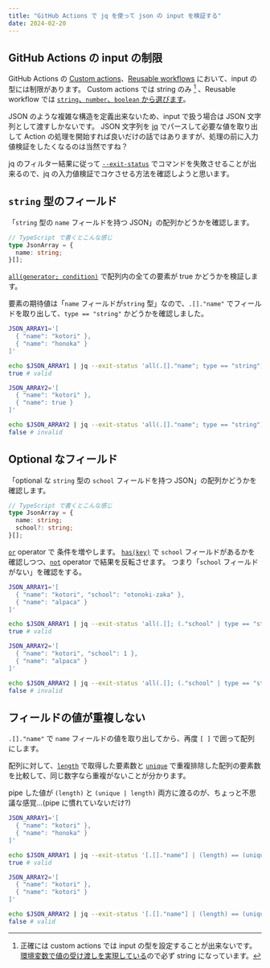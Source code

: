 ```yaml
---
title: "GitHub Actions で jq を使って json の input を検証する"
date: 2024-02-20
---
```


## GitHub Actions の input の制限

GitHub Actions の [Custom actions](https://docs.github.com/ja/actions/creating-actions/about-custom-actions)、[Reusable workflows](https://docs.github.com/ja/actions/using-workflows/reusing-workflows) において、input の型には制限があります。
Custom actions では string のみ [^1] 、Reusable workflow では [`string`、`number`、`boolean` から選びます](https://docs.github.com/ja/actions/using-workflows/workflow-syntax-for-github-actions#onworkflow_callinputsinput_idtype)。

JSON のような複雑な構造を定義出来ないため、input で扱う場合は JSON 文字列として渡すしかないです。
JSON 文字列を [jq](https://jqlang.github.io/jq/) でパースして必要な値を取り出して Action の処理を開始すれば良いだけの話ではありますが、処理の前に入力値検証をしたくなるのは当然ですね？

jq のフィルター結果に従って [`--exit-status`](https://jqlang.github.io/jq/manual/#invoking-jq) でコマンドを失敗させることが出来るので、jq の入力値検証でコケさせる方法を確認しようと思います。

## `string` 型のフィールド

「`string` 型の `name` フィールドを持つ JSON」の配列かどうかを確認します。

```ts
// TypeScript で書くとこんな感じ
type JsonArray = {
  name: string;
}[];
```

[`all(generator; condition)`](https://jqlang.github.io/jq/manual/#all) で配列内の全ての要素が true かどうかを検証します。

要素の期待値は「`name` フィールドが`string` 型」なので、`.[]."name"` でフィールドを取り出して、`type == "string"` かどうかを確認しました。

```bash
JSON_ARRAY1='[
  { "name": "kotori" },
  { "name": "honoka" }
]'

echo $JSON_ARRAY1 | jq --exit-status 'all(.[]."name"; type == "string")'
true # valid
```

```bash
JSON_ARRAY2='[
  { "name": "kotori" },
  { "name": true }
]'

echo $JSON_ARRAY2 | jq --exit-status 'all(.[]."name"; type == "string")'
false # invalid
```

## Optional なフィールド

「optional な `string` 型の `school` フィールドを持つ JSON」の配列かどうかを確認します。

```ts
// TypeScript で書くとこんな感じ
type JsonArray = {
  name: string;
  school?: string;
}[];
```

[`or`](https://jqlang.github.io/jq/manual/#and-or-not) operator で 条件を増やします。
[`has(key)`](https://jqlang.github.io/jq/manual/#has) で `school` フィールドがあるかを確認しつつ、[`not`](https://jqlang.github.io/jq/manual/#and-or-not) operator で結果を反転させます。
つまり「`school` フィールドがない」を確認をする。

```bash
JSON_ARRAY1='[
  { "name": "kotori", "school": "otonoki-zaka" },
  { "name": "alpaca" }
]'

echo $JSON_ARRAY1 | jq --exit-status 'all(.[]; (."school" | type == "string") or (has("school") | not))'
true # valid
```

```bash
JSON_ARRAY2='[
  { "name": "kotori", "school": 1 },
  { "name": "alpaca" }
]'

echo $JSON_ARRAY2 | jq --exit-status 'all(.[]; (."school" | type == "string") or (has("school") | not))'
false # invalid
```

## フィールドの値が重複しない

`.[]."name"` で `name` フィールドの値を取り出してから、再度 `[ ]` で囲って配列にします。

配列に対して、[`length`](https://jqlang.github.io/jq/manual/#length) で取得した要素数と
[`unique`](https://jqlang.github.io/jq/manual/#unique-unique_by) で重複排除した配列の要素数
を比較して、同じ数字なら重複がないことが分かります。

pipe した値が `(length)` と `(unique | length)` 両方に渡るのが、ちょっと不思議な感覚...(pipe に慣れていないだけ?)

```bash
JSON_ARRAY1='[
  { "name": "kotori" },
  { "name": "honoka" }
]'

echo $JSON_ARRAY1 | jq --exit-status '[.[]."name"] | (length) == (unique | length)'
true # valid
```

```bash
JSON_ARRAY2='[
  { "name": "kotori" },
  { "name": "kotori" }
]'

echo $JSON_ARRAY2 | jq --exit-status '[.[]."name"] | (length) == (unique | length)'
false # valid
```

[^1]:
    正確には custom actions では input の型を設定することが出来ないです。
    [環境変数で値の受け渡しを実現している](https://github.com/actions/toolkit/blob/%40actions/core%401.1.0/packages/core/src/core.ts#L74)ので必ず string になっています。
